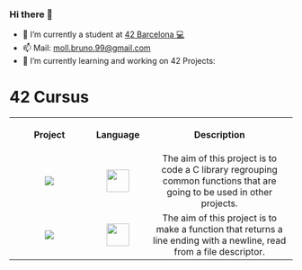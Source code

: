 ### Hi there 👋


- 🔭 I’m currently  a student at [42 Barcelona 💻](https://www.42barcelona.com/es)
- 📫 Mail: moll.bruno.99@gmail.com
- 🌱 I’m currently learning and working on 42 Projects: 
# 42 Cursus

<table>
  
<th align="center">
<img width="420.5">
<p>Project</p>
</th>

<th align="center">
<img width="120.5">
<p>Language</p>
</th>
 
 
<th align="center">
<img width="220.5">
<p>Description</p>
</th>
 
  
<tr>
<td align="center"><a href=https://github.com/ChewyToast/42_Cursus/tree/master/00_ft_libft> <img src="https://github.com/ChewyToast/Images/blob/main/00_libft.png"><a/> </td>
<td align="center"><a href=#><img width=40px src="https://github.com/ChewyToast/Images/blob/main/logo_c.jpg"><a/></td>
<td align="center">The aim of this project is to code a C library regrouping common functions that are going to be used in other projects.</td>
</tr>

<tr>
<td align="center"><a href=https://github.com/ChewyToast/42_Cursus/tree/master/01_ft_get_next_line><img src="https://github.com/ChewyToast/Images/blob/main/11_get_next_line.png"><a/></td>
<td align="center"><a href=#><img width=40px src="https://github.com/ChewyToast/Images/blob/main/logo_c.jpg"><a/></td>
<td align="center">The aim of this project is to make a function that returns a line ending with a newline, read from a file descriptor.</td>
</tr>
 
